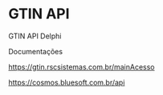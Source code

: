 # GTIN API
GTIN API Delphi


Documentações

https://gtin.rscsistemas.com.br/mainAcesso

https://cosmos.bluesoft.com.br/api

